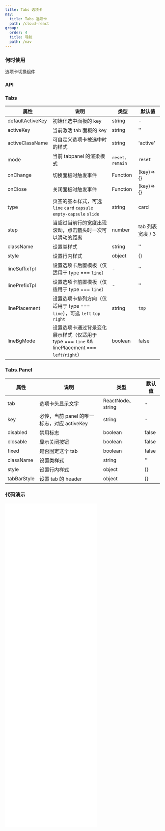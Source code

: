 ```yaml
---
title: Tabs 选项卡
nav:
  title: Tabs 选项卡
  path: /cloud-react
group:
  order: 4
  title: 导航
  path: /nav
---
```


### 何时使用

选项卡切换组件

### API

### Tabs

| 属性             | 说明                                                     | 类型              | 默认值           |
| ---------------- | -------------------------------------------------------- | ----------------- | ---------------- |
| defaultActiveKey | 初始化选中面板的 key                                     | string            | -                |
| activeKey        | 当前激活 tab 面板的 key                                  | string            | ''               |
| activeClassName  | 可自定义选项卡被选中时的样式                             | string            | 'active'         |
| mode             | 当前 tabpanel 的渲染模式                                 | `reset`、`remain` | `reset`          |
| onChange         | 切换面板时触发事件                                       | Function          | (key)=>{}        |
| onClose          | 关闭面板时触发事件                                       | Function          | (key)=>{}        |
| type             | 页签的基本样式，可选 `line` `card` `capsule` `empty-capsule` `slide`                      | string            | card             |
| step             | 当超过当前行的宽度出现滚动，点击箭头时一次可以滑动的距离 | number            | tab 列表宽度 / 3 |
| className        | 设置类样式                                               | string            | ''               |
| style            | 设置行内样式                                             | object            | {}               |
| lineSuffixTpl    | 设置选项卡后置模板（仅适用于 type === `line`）         | -            | ''              |
| linePrefixTpl    | 设置选项卡前置模板（仅适用于 type === `line`）         | -            | ''              |
| linePlacement    | 设置选项卡排列方向（仅适用于 type === `line`），可选 `left` `top` `right`         | string            |    `top`           |
| lineBgMode   | 设置选项卡通过背景变化展示样式（仅适用于 type === `line` && linePlacement === `left`/`right`）      | boolean            |    false           |

### Tabs.Panel

| 属性        | 说明                                        | 类型              | 默认值 |
| ----------- | ------------------------------------------- | ----------------- | ------ |
| tab         | 选项卡头显示文字                            | ReactNode、string | -      |
| key         | 必传，当前 panel 的唯一标志，对应 activeKey | string            | -      |
| disabled    | 禁用标志                                    | boolean           | false  |
| closable    | 显示关闭按钮                                | boolean           | false  |
| fixed       | 是否固定这个 tab                            | boolean           | false  |
| className   | 设置类样式                                  | string            | ''     |
| style       | 设置行内样式                                | object            | {}     |
| tabBarStyle | 设置 tab 的 header                          | object            | {}     |

 ### 代码演示 

<embed src="@components/tabs/demos/basic-tabs.md" /> 

<embed src="@components/tabs/demos/dynamic.md" /> 

<embed src="@components/tabs/demos/fixed.md" /> 

<embed src="@components/tabs/demos/line.md" /> 

<embed src="@components/tabs/demos/capsule.md" /> 

<embed src="@components/tabs/demos/slide.md" /> 

<embed src="@components/tabs/demos/async.md" /> 
